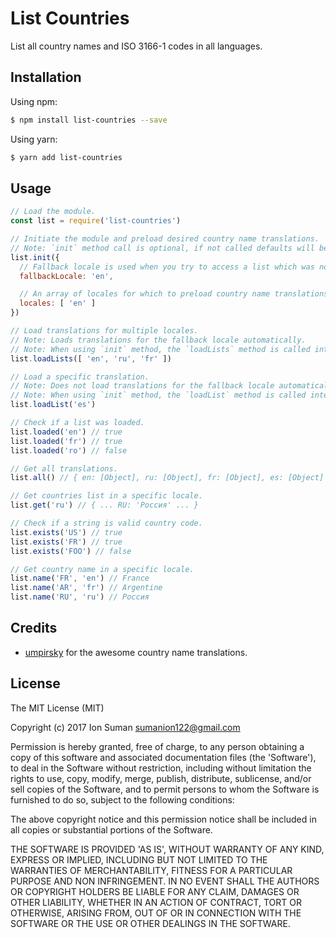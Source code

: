 
# List Countries

List all country names and ISO 3166-1 codes in all languages.

## Installation

Using npm:

```bash
$ npm install list-countries --save
```

Using yarn:

```bash
$ yarn add list-countries
```

## Usage

```js
// Load the module.
const list = require('list-countries')

// Initiate the module and preload desired country name translations.
// Note: `init` method call is optional, if not called defaults will be used.
list.init({
  // Fallback locale is used when you try to access a list which was not loaded yet.
  fallbackLocale: 'en',

  // An array of locales for which to preload country name translations.
  locales: [ 'en' ]
})

// Load translations for multiple locales.
// Note: Loads translations for the fallback locale automatically.
// Note: When using `init` method, the `loadLists` method is called internally.
list.loadLists([ 'en', 'ru', 'fr' ])

// Load a specific translation.
// Note: Does not load translations for the fallback locale automatically.
// Note: When using `init` method, the `loadList` method is called internally.
list.loadList('es')

// Check if a list was loaded.
list.loaded('en') // true
list.loaded('fr') // true
list.loaded('ro') // false

// Get all translations.
list.all() // { en: [Object], ru: [Object], fr: [Object], es: [Object] }

// Get countries list in a specific locale.
list.get('ru') // { ... RU: 'Россия' ... }

// Check if a string is valid country code.
list.exists('US') // true
list.exists('FR') // true
list.exists('FOO') // false

// Get country name in a specific locale.
list.name('FR', 'en') // France
list.name('AR', 'fr') // Argentine
list.name('RU', 'ru') // Россия
```

## Credits

- [umpirsky](https://github.com/umpirsky/country-list) for the
  awesome country name translations.

## License

The MIT License (MIT)

Copyright (c) 2017 Ion Suman <sumanion122@gmail.com>

Permission is hereby granted, free of charge, to any person obtaining
a copy of this software and associated documentation files (the
'Software'), to deal in the Software without restriction, including
without limitation the rights to use, copy, modify, merge, publish,
distribute, sublicense, and/or sell copies of the Software, and to
permit persons to whom the Software is furnished to do so, subject to
the following conditions:

The above copyright notice and this permission notice shall be
included in all copies or substantial portions of the Software.

THE SOFTWARE IS PROVIDED 'AS IS', WITHOUT WARRANTY OF ANY KIND,
EXPRESS OR IMPLIED, INCLUDING BUT NOT LIMITED TO THE WARRANTIES OF
MERCHANTABILITY, FITNESS FOR A PARTICULAR PURPOSE AND NON INFRINGEMENT.
IN NO EVENT SHALL THE AUTHORS OR COPYRIGHT HOLDERS BE LIABLE FOR ANY
CLAIM, DAMAGES OR OTHER LIABILITY, WHETHER IN AN ACTION OF CONTRACT,
TORT OR OTHERWISE, ARISING FROM, OUT OF OR IN CONNECTION WITH THE
SOFTWARE OR THE USE OR OTHER DEALINGS IN THE SOFTWARE.
